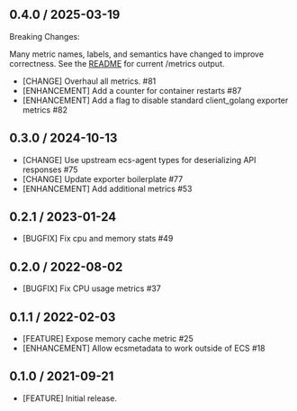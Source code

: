 ## 0.4.0 / 2025-03-19

Breaking Changes:

Many metric names, labels, and semantics have changed to improve correctness.
See the [README](./README.md#example-output) for current /metrics output.

* [CHANGE] Overhaul all metrics. #81
* [ENHANCEMENT] Add a counter for container restarts #87
* [ENHANCEMENT] Add a flag to disable standard client_golang exporter metrics
  #82

## 0.3.0 / 2024-10-13

* [CHANGE] Use upstream ecs-agent types for deserializing API responses #75
* [CHANGE] Update exporter boilerplate #77
* [ENHANCEMENT] Add additional metrics #53

## 0.2.1 / 2023-01-24

* [BUGFIX] Fix cpu and memory stats #49

## 0.2.0 / 2022-08-02

* [BUGFIX] Fix CPU usage metrics #37

## 0.1.1 / 2022-02-03

* [FEATURE] Expose memory cache metric #25
* [ENHANCEMENT] Allow ecsmetadata to work outside of ECS #18

## 0.1.0 / 2021-09-21

* [FEATURE] Initial release.
